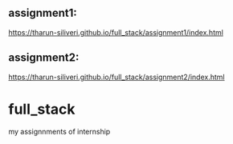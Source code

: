 ## assignment1:
https://tharun-siliveri.github.io/full_stack/assignment1/index.html
## assignment2:
https://tharun-siliveri.github.io/full_stack/assignment2/index.html
# full_stack
my assignnments of internship

